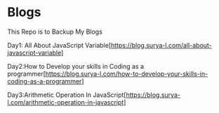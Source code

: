 # Blogs
This Repo is to Backup My Blogs

Day1:
All About JavaScript Variable[https://blog.surya-l.com/all-about-javascript-variable]

Day2:How to Develop your skills in Coding as a programmer[https://blog.surya-l.com/how-to-develop-your-skills-in-coding-as-a-programmer]

Day3:Arithmetic Operation In JavaScript[https://blog.surya-l.com/arithmetic-operation-in-javascript]
